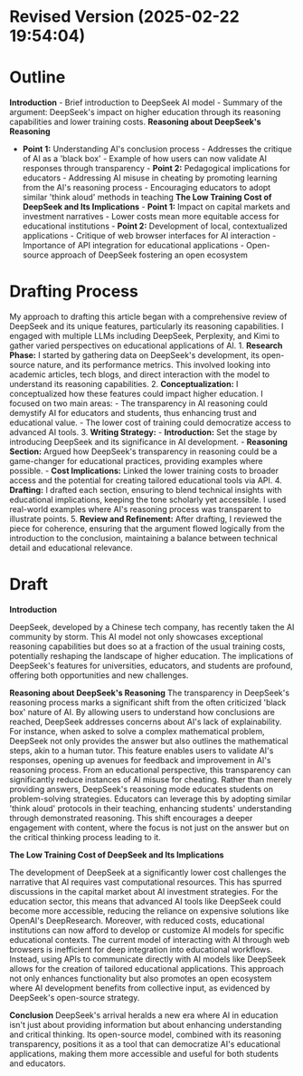 # Revised Version (2025-02-22 19:54:04)

# Outline

**Introduction** - Brief introduction to DeepSeek AI model - Summary of the
argument: DeepSeek's impact on higher education through its reasoning
capabilities and lower training costs. **Reasoning about DeepSeek's Reasoning**
- **Point 1:** Understanding AI's conclusion process - Addresses the critique of
AI as a 'black box' - Example of how users can now validate AI responses through
transparency - **Point 2:** Pedagogical implications for educators - Addressing
AI misuse in cheating by promoting learning from the AI's reasoning process -
Encouraging educators to adopt similar 'think aloud' methods in teaching **The
Low Training Cost of DeepSeek and Its Implications** - **Point 1:** Impact on
capital markets and investment narratives - Lower costs mean more equitable
access for educational institutions - **Point 2:** Development of local,
contextualized applications - Critique of web browser interfaces for AI
interaction - Importance of API integration for educational applications - Open-
source approach of DeepSeek fostering an open ecosystem

# Drafting Process

My approach to drafting this article began with a comprehensive review of
DeepSeek and its unique features, particularly its reasoning capabilities. I
engaged with multiple LLMs including DeepSeek, Perplexity, and Kimi to gather
varied perspectives on educational applications of AI. 1. **Research Phase:** I
started by gathering data on DeepSeek's development, its open-source nature, and
its performance metrics. This involved looking into academic articles, tech
blogs, and direct interaction with the model to understand its reasoning
capabilities. 2. **Conceptualization:** I conceptualized how these features
could impact higher education. I focused on two main areas: - The transparency
in AI reasoning could demystify AI for educators and students, thus enhancing
trust and educational value. - The lower cost of training could democratize
access to advanced AI tools. 3. **Writing Strategy:** - **Introduction:** Set
the stage by introducing DeepSeek and its significance in AI development. -
**Reasoning Section:** Argued how DeepSeek's transparency in reasoning could be
a game-changer for educational practices, providing examples where possible. -
**Cost Implications:** Linked the lower training costs to broader access and the
potential for creating tailored educational tools via API. 4. **Drafting:** I
drafted each section, ensuring to blend technical insights with educational
implications, keeping the tone scholarly yet accessible. I used real-world
examples where AI's reasoning process was transparent to illustrate points. 5.
**Review and Refinement:** After drafting, I reviewed the piece for coherence,
ensuring that the argument flowed logically from the introduction to the
conclusion, maintaining a balance between technical detail and educational
relevance.

# Draft

**Introduction** 

DeepSeek, developed by a Chinese tech company, has recently taken the AI community by storm. This AI model not only showcases exceptional reasoning capabilities but does so at a fraction of the usual training costs, potentially reshaping the landscape of higher education. The implications of DeepSeek's features for universities, educators, and students are profound, offering both opportunities and new challenges. 

**Reasoning about DeepSeek's Reasoning** 
The transparency in DeepSeek's reasoning process marks a significant shift from the often criticized 'black box' nature of AI. By allowing users to understand how conclusions are reached, DeepSeek addresses concerns about AI's lack of explainability. For instance, when asked to solve a complex mathematical problem, DeepSeek not only provides the answer but also outlines the mathematical steps, akin to a human tutor. This feature enables users to validate AI's responses, opening up avenues for feedback and improvement in AI's reasoning process. From an educational perspective, this transparency can significantly reduce instances of AI misuse for cheating. Rather than merely
providing answers, DeepSeek's reasoning mode educates students on problem-solving strategies. Educators can leverage this by adopting similar 'think
aloud' protocols in their teaching, enhancing students' understanding through
demonstrated reasoning. This shift encourages a deeper engagement with content,
where the focus is not just on the answer but on the critical thinking process
leading to it. 

**The Low Training Cost of DeepSeek and Its Implications** 

The development of DeepSeek at a significantly lower cost challenges the narrative
that AI requires vast computational resources. This has spurred discussions in
the capital market about AI investment strategies. For the education sector,
this means that advanced AI tools like DeepSeek could become more accessible,
reducing the reliance on expensive solutions like OpenAI's DeepResearch.
Moreover, with reduced costs, educational institutions can now afford to develop
or customize AI models for specific educational contexts. The current model of
interacting with AI through web browsers is inefficient for deep integration
into educational workflows. Instead, using APIs to communicate directly with AI
models like DeepSeek allows for the creation of tailored educational
applications. This approach not only enhances functionality but also promotes an
open ecosystem where AI development benefits from collective input, as evidenced
by DeepSeek's open-source strategy. 

**Conclusion** DeepSeek's arrival heralds a
new era where AI in education isn't just about providing information but about
enhancing understanding and critical thinking. Its open-source model, combined
with its reasoning transparency, positions it as a tool that can democratize
AI's educational applications, making them more accessible and useful for both
students and educators.

